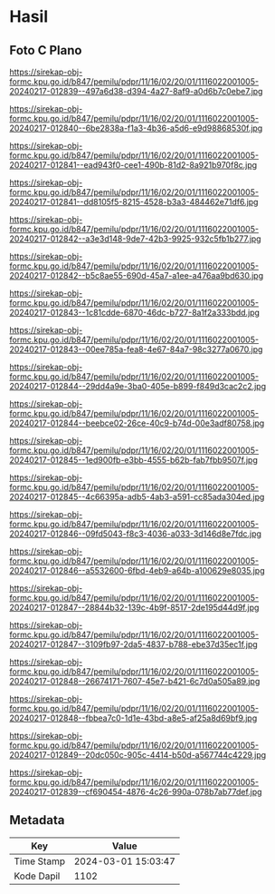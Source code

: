 # Hasil

## Foto C Plano

https://sirekap-obj-formc.kpu.go.id/b847/pemilu/pdpr/11/16/02/20/01/1116022001005-20240217-012839--497a6d38-d394-4a27-8af9-a0d6b7c0ebe7.jpg

https://sirekap-obj-formc.kpu.go.id/b847/pemilu/pdpr/11/16/02/20/01/1116022001005-20240217-012840--6be2838a-f1a3-4b36-a5d6-e9d98868530f.jpg

https://sirekap-obj-formc.kpu.go.id/b847/pemilu/pdpr/11/16/02/20/01/1116022001005-20240217-012841--ead943f0-cee1-490b-81d2-8a921b970f8c.jpg

https://sirekap-obj-formc.kpu.go.id/b847/pemilu/pdpr/11/16/02/20/01/1116022001005-20240217-012841--dd8105f5-8215-4528-b3a3-484462e71df6.jpg

https://sirekap-obj-formc.kpu.go.id/b847/pemilu/pdpr/11/16/02/20/01/1116022001005-20240217-012842--a3e3d148-9de7-42b3-9925-932c5fb1b277.jpg

https://sirekap-obj-formc.kpu.go.id/b847/pemilu/pdpr/11/16/02/20/01/1116022001005-20240217-012842--b5c8ae55-690d-45a7-a1ee-a476aa9bd630.jpg

https://sirekap-obj-formc.kpu.go.id/b847/pemilu/pdpr/11/16/02/20/01/1116022001005-20240217-012843--1c81cdde-6870-46dc-b727-8a1f2a333bdd.jpg

https://sirekap-obj-formc.kpu.go.id/b847/pemilu/pdpr/11/16/02/20/01/1116022001005-20240217-012843--00ee785a-fea8-4e67-84a7-98c3277a0670.jpg

https://sirekap-obj-formc.kpu.go.id/b847/pemilu/pdpr/11/16/02/20/01/1116022001005-20240217-012844--29dd4a9e-3ba0-405e-b899-f849d3cac2c2.jpg

https://sirekap-obj-formc.kpu.go.id/b847/pemilu/pdpr/11/16/02/20/01/1116022001005-20240217-012844--beebce02-26ce-40c9-b74d-00e3adf80758.jpg

https://sirekap-obj-formc.kpu.go.id/b847/pemilu/pdpr/11/16/02/20/01/1116022001005-20240217-012845--1ed900fb-e3bb-4555-b62b-fab7fbb9507f.jpg

https://sirekap-obj-formc.kpu.go.id/b847/pemilu/pdpr/11/16/02/20/01/1116022001005-20240217-012845--4c66395a-adb5-4ab3-a591-cc85ada304ed.jpg

https://sirekap-obj-formc.kpu.go.id/b847/pemilu/pdpr/11/16/02/20/01/1116022001005-20240217-012846--09fd5043-f8c3-4036-a033-3d146d8e7fdc.jpg

https://sirekap-obj-formc.kpu.go.id/b847/pemilu/pdpr/11/16/02/20/01/1116022001005-20240217-012846--a5532600-6fbd-4eb9-a64b-a100629e8035.jpg

https://sirekap-obj-formc.kpu.go.id/b847/pemilu/pdpr/11/16/02/20/01/1116022001005-20240217-012847--28844b32-139c-4b9f-8517-2de195d44d9f.jpg

https://sirekap-obj-formc.kpu.go.id/b847/pemilu/pdpr/11/16/02/20/01/1116022001005-20240217-012847--3109fb97-2da5-4837-b788-ebe37d35ec1f.jpg

https://sirekap-obj-formc.kpu.go.id/b847/pemilu/pdpr/11/16/02/20/01/1116022001005-20240217-012848--26674171-7607-45e7-b421-6c7d0a505a89.jpg

https://sirekap-obj-formc.kpu.go.id/b847/pemilu/pdpr/11/16/02/20/01/1116022001005-20240217-012848--fbbea7c0-1d1e-43bd-a8e5-af25a8d69bf9.jpg

https://sirekap-obj-formc.kpu.go.id/b847/pemilu/pdpr/11/16/02/20/01/1116022001005-20240217-012849--20dc050c-905c-4414-b50d-a567744c4229.jpg

https://sirekap-obj-formc.kpu.go.id/b847/pemilu/pdpr/11/16/02/20/01/1116022001005-20240217-012839--cf690454-4876-4c26-990a-078b7ab77def.jpg


## Metadata

| Key        | Value               |
| ---------- | ------------------- |
| Time Stamp | 2024-03-01 15:03:47 |
| Kode Dapil | 1102                |



